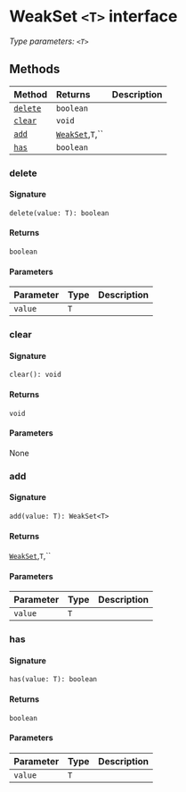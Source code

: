 # WeakSet `<T>` interface



_Type parameters: `<T>`_









## Methods

| Method	   |  Returns	| Description|
|:-------------|:-------|:-----------|
|[`delete`](#delete)      | `boolean` |  |
|[`clear`](#clear)      | `void` |  |
|[`add`](#add)      | [`WeakSet`](weakset.md),`T`,`` |  |
|[`has`](#has)      | `boolean` |  |



### delete



#### Signature
`delete(value: T): boolean`

#### Returns
`boolean`


#### Parameters


| Parameter	   | Type    | Description |
|:-------------|:---------------|:------------|
| `value`    | `T` |  |


### clear



#### Signature
`clear(): void`

#### Returns
`void`


#### Parameters
None


### add



#### Signature
`add(value: T): WeakSet<T>`

#### Returns
[`WeakSet`](weakset.md),`T`,``


#### Parameters


| Parameter	   | Type    | Description |
|:-------------|:---------------|:------------|
| `value`    | `T` |  |


### has



#### Signature
`has(value: T): boolean`

#### Returns
`boolean`


#### Parameters


| Parameter	   | Type    | Description |
|:-------------|:---------------|:------------|
| `value`    | `T` |  |

